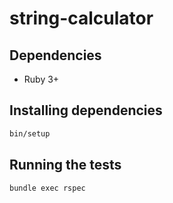# string-calculator

## Dependencies

- Ruby 3+

## Installing dependencies

```bash
bin/setup
```

## Running the tests

```bash
bundle exec rspec
```
